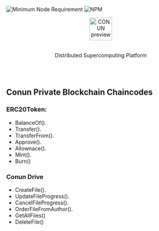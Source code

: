 ![Minimum Node Requirement](https://img.shields.io/badge/node-%3E%3D6.14.0-brightgreen.svg)
![NPM](https://img.shields.io/npm/v/npm)
<br/>
<p align="center">
  <img alt="CONUN preview" src="https://conun.io/img/conun_logo_big.png" height="60" />
  <br><br>
  <p align="center">Distributed Supercomputing Platform</p>
</p>

<br/>
<br/>

## Conun Private Blockchain Chaincodes
### ERC20Token:
  * BalanceOf().
  * Transfer().
  * TransferFrom().
  * Approve().
  * Allownace().
  * Mint().
  * Burn()



### Conun Drive
  * CreateFile().
  * UpdateFileProgress().
  * CancelFileProgress().
  * OrderFileFromAuthor().
  * GetAllFiles()
  * DeleteFile()
<br/>
<br/>



